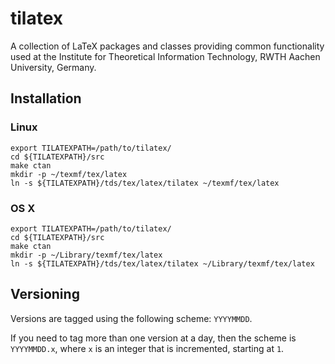# tilatex

A collection of LaTeX packages and classes providing common
functionality used at the Institute for Theoretical Information
Technology, RWTH Aachen University, Germany.

## Installation

### Linux

    export TILATEXPATH=/path/to/tilatex/
    cd ${TILATEXPATH}/src
    make ctan
    mkdir -p ~/texmf/tex/latex
    ln -s ${TILATEXPATH}/tds/tex/latex/tilatex ~/texmf/tex/latex

### OS X

    export TILATEXPATH=/path/to/tilatex/
    cd ${TILATEXPATH}/src
    make ctan
    mkdir -p ~/Library/texmf/tex/latex
    ln -s ${TILATEXPATH}/tds/tex/latex/tilatex ~/Library/texmf/tex/latex

## Versioning

Versions are tagged using the following scheme: `YYYYMMDD`.

If you need to tag more than one version at a day, then the scheme is
`YYYYMMDD.x`, where `x` is an integer that is incremented, starting at `1`.

